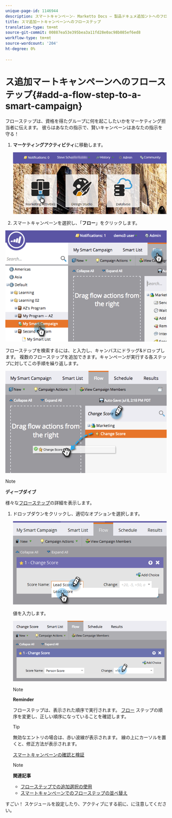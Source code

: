 ```yaml
---
unique-page-id: 1146944
description: スマートキャンペーン- Marketto Docs — 製品ドキュメ追加ントへのフローステップ
title: スマ追加ートキャンペーンへのフローステップ
translation-type: tm+mt
source-git-commit: 00887ea53e395bea3a11fd28e0ac98b085ef6ed8
workflow-type: tm+mt
source-wordcount: '204'
ht-degree: 0%

---
```



# ス追加マートキャンペーンへのフローステップ{#add-a-flow-step-to-a-smart-campaign}

フローステップは、資格を得たグループに何を起こしたいかをマーケティング担当者に伝えます。 彼らはあなたの指示で、賢いキャンペーンはあなたの指示を守る！

1. **マーケティングアクティビティ**&#x200B;に移動します。

   ![](assets/login-marketing-activities.png)

1. スマートキャンペーンを選択し、「**フロー**」をクリックします。

![](assets/image2014-9-19-16-3a27-3a1.png)

フローステップを検索するには、と入力し、キャンバスにドラッグ&amp;ドロップします。 複数のフローステップを追加できます。キャンペーンが実行する各ステップに対してこの手順を繰り返します。

![](assets/image2014-9-19-16-3a27-3a7.png)

>[!NOTE]
>
>**ディープダイブ**
>
>
>様々な[フローステップ](http://docs.marketo.com/display/DOCS/Flow+Actions)の詳細を表示します。

1. ドロップダウンをクリックし、適切なオプションを選択します。

   ![](assets/four-1.png)

   値を入力します。

   ![](assets/changescorevalue-cursor.png)

   >[!NOTE]
   >
   >**Reminder**
   >
   >
   >フローステップは、表示された順序で実行されます。  [フロー](add-a-flow-step-to-a-smart-campaign/reorder-the-flow-steps-in-a-smart-campaign.md) ステップの順序を変更し、正しい順序になっていることを確認します。

   >[!TIP]
   >
   >無効なエントリの場合は、赤い波線が表示されます。 線の上にカーソルを置くと、修正方法が表示されます。

   [スマートキャンペーンの確認と検証](../../../../product-docs/core-marketo-concepts/smart-campaigns/creating-a-smart-campaign/smart-campaign-checklist.md)

   >[!NOTE]
   >
   >**関連記事**
   >
   >    
   >    
   >    * [フローステップでの追加選択の使用](use-add-choice-in-a-flow-step.md)
   >    * [スマートキャンペーンでのフローステップの並べ替え](add-a-flow-step-to-a-smart-campaign/reorder-the-flow-steps-in-a-smart-campaign.md)


すごい！ スケジュールを設定したり、アクティブにする前に、に注意してください。